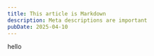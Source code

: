 ```yaml
---
title: This article is Markdown
description: Meta descriptions are important
pubDate: 2025-04-10
---
```


hello
